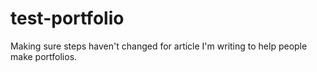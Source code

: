 # test-portfolio
Making sure steps haven't changed for article I'm writing to help people make portfolios.

